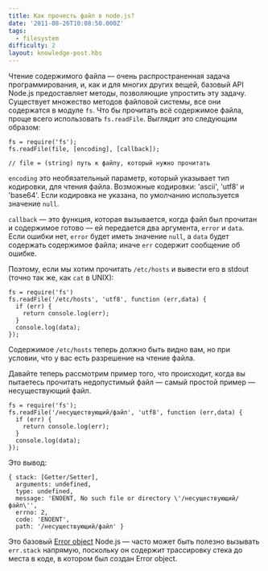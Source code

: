 ```yaml
---
title: Как прочесть файл в node.js?
date: '2011-08-26T10:08:50.000Z'
tags:
  - filesystem
difficulty: 2
layout: knowledge-post.hbs
---
```


Чтение содержимого файла ― очень распространенная задача программирования, и, как и для многих других вещей, базовый API Node.js предоставляет методы, позволяющие упростить эту задачу. Существует множество методов файловой системы, все они содержатся в модуле `fs`. Что бы прочитать всё содержимое файла, проще всего использовать `fs.readFile`. Выглядит это следующим образом:

    fs = require('fs');
    fs.readFile(file, [encoding], [callback]);

    // file = (string) путь к файлу, который нужно прочитать

`encoding` это необязательный параметр, который указывает тип кодировки, для чтения файла. Возможные кодировки: 'ascii', 'utf8' и 'base64'. Если кодировка не указана, по умолчанию используется значение `null`.

`callback` ― это функция, которая вызывается, когда файл был прочитан и содержимое готово ― ей передается два аргумента, `error` и `data`. Если ошибки нет, `error` будет иметь значение `null`, а `data` будет содержать содержимое файла; иначе `err` содержит сообщение об ошибке.

Поэтому, если мы хотим прочитать `/etc/hosts` и вывести его в stdout (точно так же, как `cat` в UNIX):

    fs = require('fs')
    fs.readFile('/etc/hosts', 'utf8', function (err,data) {
      if (err) {
        return console.log(err);
      }
      console.log(data);
    });

Содержимое `/etc/hosts` теперь должно быть видно вам, но при условии, что у вас есть разрешение на чтение файла.

Давайте теперь рассмотрим пример того, что происходит, когда вы пытаетесь прочитать недопустимый файл ― самый простой пример ― несуществующий файл.

    fs = require('fs');
    fs.readFile('/несуществующий/файл', 'utf8', function (err,data) {
      if (err) {
        return console.log(err);
      }
      console.log(data);
    });

Это вывод:

    { stack: [Getter/Setter],
      arguments: undefined,
      type: undefined,
      message: 'ENOENT, No such file or directory \'/несуществующий/файл\'',
      errno: 2,
      code: 'ENOENT',
      path: '/несуществующий/файл' }

Это базовый [Error object](/en/knowledge/errors/what-is-the-error-object/) Node.js ― часто может быть полезно вызывать `err.stack` напрямую, поскольку он содержит трассировку стека до места в коде, в котором был создан Error object.
